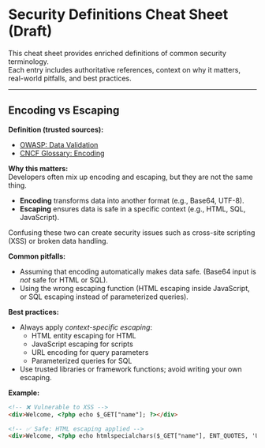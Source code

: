 # Security Definitions Cheat Sheet (Draft)

This cheat sheet provides enriched definitions of common security terminology.  
Each entry includes authoritative references, context on why it matters, real-world pitfalls, and best practices.  

---

## Encoding vs Escaping

**Definition (trusted sources):**  
- [OWASP: Data Validation](https://owasp.org/www-community/data_validation)  
- [CNCF Glossary: Encoding](https://glossary.cncf.io/)  

**Why this matters:**  
Developers often mix up encoding and escaping, but they are not the same thing.  
- **Encoding** transforms data into another format (e.g., Base64, UTF-8).  
- **Escaping** ensures data is safe in a specific context (e.g., HTML, SQL, JavaScript).  

Confusing these two can create security issues such as cross-site scripting (XSS) or broken data handling.  

**Common pitfalls:**  
- Assuming that encoding automatically makes data safe. (Base64 input is *not* safe for HTML or SQL).  
- Using the wrong escaping function (HTML escaping inside JavaScript, or SQL escaping instead of parameterized queries).  

**Best practices:**  
- Always apply *context-specific escaping*:  
  - HTML entity escaping for HTML  
  - JavaScript escaping for scripts  
  - URL encoding for query parameters  
  - Parameterized queries for SQL  
- Use trusted libraries or framework functions; avoid writing your own escaping.  

**Example:**  

```html
<!-- ❌ Vulnerable to XSS -->
<div>Welcome, <?php echo $_GET["name"]; ?></div>

<!-- ✅ Safe: HTML escaping applied -->
<div>Welcome, <?php echo htmlspecialchars($_GET["name"], ENT_QUOTES, 'UTF-8'); ?></div>

